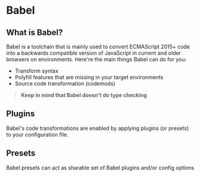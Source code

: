 # Babel

## What is Babel?

Babel is a toolchain that is mainly used to convert ECMAScript 2015+ code into a backwards compatible version of JavaScript in current and older browsers on environments. Here're the main things Babel can do for you:
+ Transform syntax
+ Polyfill features that are missing in your target environments
+ Source code transformation (codemods)

> **Keep in mind that Babel doesn't do type checking**

## Plugins

Babel's code transformations are enabled by applying plugins (or presets) to your configuration file. 

## Presets
Babel presets can act as sharable set of Babel plugins and/or config options